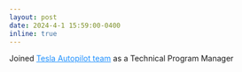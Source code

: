 ```yaml
---
layout: post
date: 2024-4-1 15:59:00-0400
inline: true
---
```


Joined <a href="https://tesla.com/autopilot" style="color: DodgerBlue">Tesla Autopilot team</a> as a Technical Program Manager